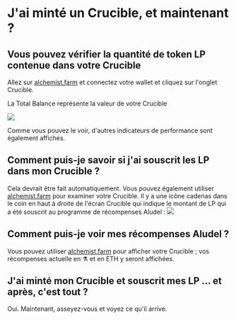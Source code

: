 # J'ai minté un Crucible, et maintenant ?

## Vous pouvez vérifier la quantité de token LP contenue dans votre Crucible

Allez sur [alchemist.farm](https://alchemist.farm/) et connectez votre wallet et cliquez sur l'onglet Crucible.

La Total Balance représente la valeur de votre Crucible

![](https://i.imgur.com/WCBz8yM.png)

Comme vous pouvez le voir,  d'autres indicateurs de performance sont également affichés.

## Comment puis-je savoir si j'ai souscrit les LP dans mon Crucible ?

Cela devrait être fait automatiquement. Vous pouvez également utiliser [alchemist.farm](https://alchemist.farm/) pour examiner votre Crucible. Il y a une icône cadenas dans le coin en haut à droite de l'écran Crucible qui indique le montant de LP qui a été souscrit au programme de récompenses Aludel : ![](https://i.imgur.com/ed4d3m8.png)

## Comment puis-je voir mes récompenses Aludel ?

Vous pouvez utiliser [alchemist.farm](https://alchemist.farm/) pour afficher votre Crucible ; vos récompenses actuelle en ⚗️ et en ETH y seront affichées.

## J'ai minté mon Crucible et souscrit mes LP ... et après, c'est tout ?

Oui. Maintenant, asseyez-vous et voyez ce qu'il arrive.

#### 

